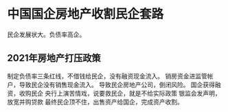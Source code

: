 
# 中国国企房地产收割民企套路

民企发展状大。负债率高企。

## 2021年房地产打压政策
制定负债率三条红线，不借钱给民企，没有融资现金流入。
销房资金进监管帐户，导致民企没有销售现金流入。
导致民企房地产公司，倒闭风险。
国企获得融资，收购民企
央行上演苦情戏，说要救民企，就是不给实际政策
银监会发声明，放宽并购贷款
最终民企顶不住，出售资产给国企，完成资产收割。

